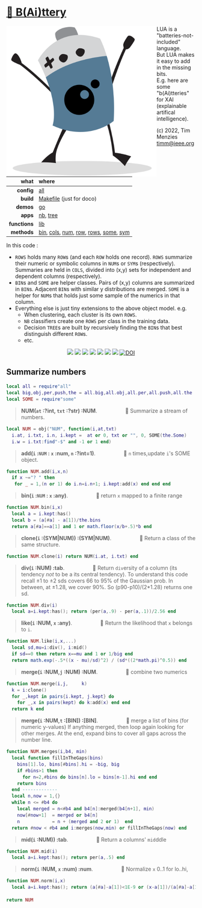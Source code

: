# [:high_brightness: B(Ai)ttery](all.md)

<a href="all.md"><img align=left width=400 src="bat2.png"></a>

LUA is a "batteries-not-included" language.   
But LUA makes it easy to add in the  missing bits.   
E.g. here are some "b(Ai)tteries" for XAI (explainable artifical intelligence).   

(c) 2022, Tim Menzies <timm@ieee.org>

|what          | where |
|-------------:|:------|
|**config**    | [all](all.md)   |
|**build**     | [Makefile](https://github.com/timm/shortr/blob/master/etc/src/Makefile) (just for doco)  | 
|**demos**     | [go](go.md)  |
|**apps**      | [nb](nb.md), [tree](tree.md)  |
|**functions** | [lib](lib.md) |  
|**methods**   | [bin](bin.md), [cols](cols.md), [num](num.md), [row](row.md), [rows](rows.md), [some](some.md), [sym](sym.md) |

In this code :
-   `ROWS` holds many `ROW`s (and each `ROW` holds one record).  `ROWS` summarize their numeric
or symbolic  columns in `NUM`s or `SYM`s (respectively). Summaries are held in `COLS`, divided into  (x,y) sets for
independent and dependent columns (respectively). 
- `BIN`s and `SOME` are helper classes. Pairs of (x,y) columns are summarized in `BIN`s. Adjacent `BIN`s with  similar y distributions
are merged. 
`SOME` is a helper
for `NUM`s that holds just some sample of the numerics in that column. 
- Everything else is just tiny extensions to the above object model. e.g. 
  - When clustering, each cluster is its own `ROWS`.
  - `NB` classifiers create one `ROWS` per class in the training data.
  - Decision `TREE`s are built by recursively finding the `BIN`s that best distinguish different `ROW`s. 
  - etc.

<p align=center>
<a href=".."><img src="https://img.shields.io/badge/Lua-%232C2D72.svg?logo=lua&logoColor=white"></a>
<a href=".."><img src="https://img.shields.io/badge/Linux-FCC624?logo=linux&logoColor=black"></a>
<a href=".."><img src="https://img.shields.io/badge/mac%20os-000000?logo=apple&logoColor=white"></a>
<a href=".."><img src="https://img.shields.io/badge/VIM-%2311AB00.svg?logo=vim&logoColor=white"></a>
<a href=".."><img src="https://img.shields.io/badge/checked--by-syntastic-yellow?logo=Checkmarx&logoColor=white"></a>
<a href="https://github.com/timm/shortr/actions/workflows/tests.yml"><img src="https://github.com/timm/shortr/actions/workflows/tests.yml/badge.svg"></a>
<a href="https://opensource.org/licenses/BSD-2-Clause"><img  src="https://img.shields.io/badge/License-BSD%202--Clause-orange.svg?logo=opensourceinitiative&logoColor=white"></a>
<a href="https://zenodo.org/badge/latestdoi/206205826"> <img  src="https://zenodo.org/badge/206205826.svg" alt="DOI"></a> 
</p>


## Summarize numbers



```lua
local all = require"all"
local big,obj,per,push,the = all.big,all.obj,all.per,all.push,all.the
local SOME = require"some"
```


> **NUM(`at` :?int, `txt` :?str) :NUM**. &nbsp;  &nbsp;  &nbsp;   &nbsp;  &nbsp;  &nbsp; &nbsp;  &nbsp;  &nbsp; :speech_balloon:      Summarize a stream of numbers.



```lua
local NUM = obj("NUM", function(i,at,txt) 
  i.at, i.txt, i.n, i.kept =  at or 0, txt or "", 0, SOME(the.Some)
  i.w = i.txt:find"-$" and -1 or 1 end)
```


> **add(`i` :`NUM` : `x` :num, `n` :?int=1)**. &nbsp;  &nbsp;  &nbsp;   &nbsp;  &nbsp;  &nbsp; &nbsp;  &nbsp;  &nbsp; :speech_balloon:      `n` times,update `i`'s SOME object.



```lua
function NUM.add(i,x,n)
  if x ~="? " then 
   for _ = 1,(n or 1) do i.n=i.n+1; i.kept:add(x) end end end
```


> **bin(`i` :`NUM` : `x` :any)**. &nbsp;  &nbsp;  &nbsp;   &nbsp;  &nbsp;  &nbsp; &nbsp;  &nbsp;  &nbsp; :speech_balloon:      return `x` mapped to a finite range



```lua
function NUM.bin(i,x)
  local a = i.kept:has()
  local b = (a[#a] - a[1])/the.bins
  return a[#a]==a[1] and 1 or math.floor(x/b+.5)*b end
```


> **clone(`i` :(SYM|NUM)) :(SYM|NUM)**. &nbsp;  &nbsp;  &nbsp;   &nbsp;  &nbsp;  &nbsp; &nbsp;  &nbsp;  &nbsp; :speech_balloon:      Return a class of the same structure.



```lua
function NUM.clone(i) return NUM(i.at, i.txt) end
```


> **div(`i` :NUM) :tab**. &nbsp;  &nbsp;  &nbsp;   &nbsp;  &nbsp;  &nbsp; &nbsp;  &nbsp;  &nbsp; :speech_balloon:      Return `div`ersity of a column
(its tendency _not_ to be a its central tendency). To understand this code
recall &pm;1 to &pm;2 sds covers 66 to 95% of the Gaussian prob. In between,
at &pm;1.28, we cover 90%. So (p90-p10)/(2*1.28) returns one sd.



```lua
function NUM.div(i) 
  local a=i.kept:has(); return (per(a,.9) - per(a,.1))/2.56 end
```


> **like(`i` :NUM, `x` :any)**. &nbsp;  &nbsp;  &nbsp;   &nbsp;  &nbsp;  &nbsp; &nbsp;  &nbsp;  &nbsp; :speech_balloon:      Return the likelihood that `x` belongs to `i`.



```lua
function NUM.like(i,x,...)
  local sd,mu=i:div(), i:mid()
  if sd==0 then return x==mu and 1 or 1/big end
  return math.exp(-.5*((x - mu)/sd)^2) / (sd*((2*math.pi)^0.5)) end  
```


> **merge(`i` :NUM,`j` :NUM) :NUM**. &nbsp;  &nbsp;  &nbsp;   &nbsp;  &nbsp;  &nbsp; &nbsp;  &nbsp;  &nbsp; :speech_balloon:      combine two numerics



```lua
function NUM.merge(i,j,     k)
  k = i:clone()
  for _,kept in pairs{i.kept, j.kept} do
    for _,x in pairs(kept) do k:add(x) end end
  return k end
```


> **merge(`i` :NUM,`t` :[BIN]) :[BIN]**. &nbsp;  &nbsp;  &nbsp;   &nbsp;  &nbsp;  &nbsp; &nbsp;  &nbsp;  &nbsp; :speech_balloon:      merge a list of bins (for numeric y-values)
If anything merged, then loop again looking for other merges.
At the end, expand bins to cover all gaps across the number line.



```lua
function NUM.merges(i,b4, min) 
  local function fillInTheGaps(bins)
    bins[1].lo, bins[#bins].hi = -big, big
    if #bins>1 then
      for n=2,#bins do bins[n].lo = bins[n-1].hi end end
    return bins 
  end ------------- 
  local n,now = 1,{}
  while n <= #b4 do
    local merged = n<#b4 and b4[n]:merged(b4[n+1], min)
    now[#now+1]  = merged or b4[n]
    n            = n + (merged and 2 or 1)  end
  return #now < #b4 and i:merges(now,min) or fillInTheGaps(now) end
```


> **mid(`i` :NUM)) :tab**. &nbsp;  &nbsp;  &nbsp;   &nbsp;  &nbsp;  &nbsp; &nbsp;  &nbsp;  &nbsp; :speech_balloon:      Return a columns' `mid`ddle



```lua
function NUM.mid(i) 
  local a=i.kept:has(); return per(a,.5) end
```


> **norm(`i` :NUM, `x` :num) :num**. &nbsp;  &nbsp;  &nbsp;   &nbsp;  &nbsp;  &nbsp; &nbsp;  &nbsp;  &nbsp; :speech_balloon:      Normalize `x` 0..1 for lo..hi,



```lua
function NUM.norm(i,x)
  local a=i.kept:has(); return (a[#a]-a[1])<1E-9 or (x-a[1])/(a[#a]-a[1]) end

return NUM
```


